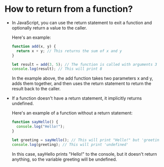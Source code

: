 # How to return from a function?

- In JavaScript, you can use the return statement to exit a function and optionally return a value to the caller.

  Here's an example:

  ```javascript
  function add(x, y) {
    return x + y; // This returns the sum of x and y
  }

  let result = add(3, 5); // The function is called with arguments 3 and 5, and the result is returned and stored in the variable 'result'
  console.log(result); // This will print 8
  ```

  In the example above, the add function takes two parameters x and y, adds them together, and then uses the return statement to return the result back to the caller.

- If a function doesn't have a return statement, it implicitly returns undefined.

  Here's an example of a function without a return statement:

  ```javascript
  function sayHello() {
    console.log("Hello!");
  }

  let greeting = sayHello(); // This will print "Hello!" but 'greeting' will be undefined
  console.log(greeting); // This will print 'undefined'
  ```

  In this case, sayHello prints "Hello!" to the console, but it doesn't return anything, so the variable greeting will be undefined.
